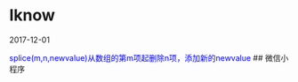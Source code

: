 # Iknow
2017-12-01    
 <!-- 引入样式 -->
 <link rel="stylesheet" href="https://unpkg.com/element-ui/lib/theme-default/index.css">    
  <span style="color:blue;">
   splice(m,n,newvalue)从数组的第m项起删除n项，添加新的newvalue
 </span>      
## 微信小程序
